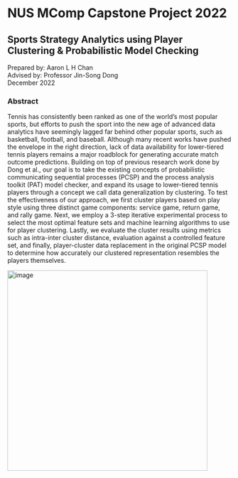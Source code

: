 # NUS MComp Capstone Project 2022
## Sports Strategy Analytics using Player Clustering & Probabilistic Model Checking

Prepared by: Aaron L H Chan <br>
Advised by: Professor Jin-Song Dong <br>
December 2022 <br>

### Abstract
Tennis has consistently been ranked as one of the world’s most popular sports, but efforts to push the sport into the new age of advanced data analytics have seemingly lagged far behind other popular sports, such as basketball, football, and baseball. Although many recent works have pushed the envelope in the right direction, lack of data availability for lower-tiered tennis players remains a major roadblock for generating accurate match outcome predictions. Building on top of previous research work done by Dong et al., our goal is to take the existing concepts of probabilistic communicating sequential processes (PCSP) and the process analysis toolkit (PAT) model checker, and expand its usage to lower-tiered tennis players through a concept we call data generalization by clustering. To test the effectiveness of our approach, we first cluster players based on play style using three distinct game components: service game, return game, and rally game. Next, we employ a 3-step iterative experimental process to select the most optimal feature sets and machine learning algorithms to use for player clustering. Lastly, we evaluate the cluster results using metrics such as intra-inter cluster distance, evaluation against a controlled feature set, and finally, player-cluster data replacement in the original PCSP model to determine how accurately our clustered representation resembles the players themselves.

<img width="450" alt="image" src="https://user-images.githubusercontent.com/19891445/205842000-ddaca1fb-db7d-4168-a011-afbdf5826e2b.png"> 
